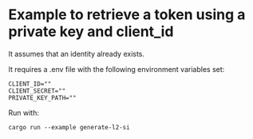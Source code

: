 # Example to retrieve a token using a private key and client_id

It assumes that an identity already exists.

It requires a .env file with the following environment variables set:

```shell
CLIENT_ID=""
CLIENT_SECRET=""
PRIVATE_KEY_PATH=""
```

Run with:

```shell
cargo run --example generate-l2-si
```
